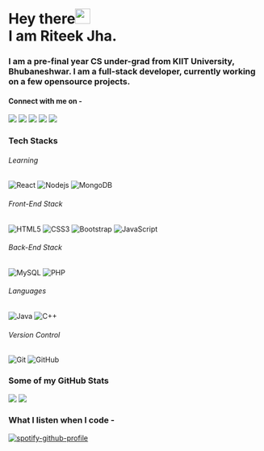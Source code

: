 # Hey there<img src="https://raw.githubusercontent.com/arnoob16/arnoob16/master/wave.gif" width="30px"><br>I am Riteek Jha.

### I am a pre-final year CS under-grad from KIIT University, Bhubaneshwar. I am a full-stack developer, currently working on a few opensource projects. 

#### Connect with me on - 
[<img src="https://img.shields.io/badge/twitter-%231DA1F2.svg?&style=for-the-badge&logo=twitter&logoColor=white" />](https://twitter.com/Riteek_jha_) 
[<img src="https://img.shields.io/badge/linkedin-%230077B5.svg?&style=for-the-badge&logo=linkedin&logoColor=white" />](https://www.linkedin.com/in/riteek1999/) 
[<img src = "https://img.shields.io/badge/instagram-%23E4405F.svg?&style=for-the-badge&logo=instagram&logoColor=white">](https://www.instagram.com/_riteek_jha_/)
[<img src ="https://img.shields.io/badge/Email-Here-%23E4405F.svg?&style=for-the-badge&logo=&logoColor=white%22">](mailto:riteekjha2000@gmail.com)
[<img src ="https://img.shields.io/badge/Website-AD-%231877F2.svg?&style=for-the-badge&logo=&logoColor=white%22">](https://riteekjha.000webhostapp.com/)

### Tech Stacks

###### Learning
![React](https://img.shields.io/badge/-React-black?style=flat-square&logo=react)
![Nodejs](https://img.shields.io/badge/-Nodejs-black?style=flat-square&logo=Node.js)
![MongoDB](https://img.shields.io/badge/-MongoDB-black?style=flat-square&logo=mongodb)

###### Front-End Stack
![HTML5](https://img.shields.io/badge/-HTML5-E34F26?style=flat-square&logo=html5&logoColor=white)
![CSS3](https://img.shields.io/badge/-CSS3-1572B6?style=flat-square&logo=css3)
![Bootstrap](https://img.shields.io/badge/-Bootstrap-563D7C?style=flat-square&logo=bootstrap)
![JavaScript](https://img.shields.io/badge/-JavaScript-black?style=flat-square&logo=javascript)

###### Back-End Stack
![MySQL](https://img.shields.io/badge/-MySQL-black?style=flat-square&logo=mysql)
![PHP](https://img.shields.io/badge/-PHP-black?style=flat-square&logo=php)

###### Languages
![Java](https://img.shields.io/badge/-java-E34A86?style=flat-square&logo=java)
![C++](https://img.shields.io/badge/-C++-00599C?style=flat-square&logo=c)

###### Version Control
![Git](https://img.shields.io/badge/-Git-black?style=flat-square&logo=git)
![GitHub](https://img.shields.io/badge/-GitHub-181717?style=flat-square&logo=github)

### Some of my GitHub Stats
<p>
    <img src="https://github-readme-stats.vercel.app/api?username=Riteek1999&show_icons=true&theme=dark&line_height=40">
    <img src="https://github-readme-stats.vercel.app/api/top-langs/?username=Riteek1999&theme=dark">
</p>


### What I listen when I code - 
[![spotify-github-profile](https://spotify-github-profile.vercel.app/api/view?uid=ebsz92hxatdvrdbskmjasbzzo&cover_image=false)](https://github.com/kittinan/spotify-github-profile)
